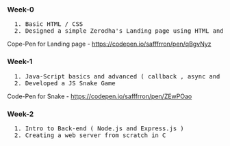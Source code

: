 ### Week-0
<pre>
  1. Basic HTML / CSS
  2. Designed a simple Zerodha's Landing page using HTML and CSS
</pre>
Cope-Pen for Landing page - https://codepen.io/safffrron/pen/qBgvNyz

### Week-1
<pre>
  1. Java-Script basics and advanced ( callback , async and promises )
  2. Developed a JS Snake Game 
</pre>
Code-Pen for Snake - https://codepen.io/safffrron/pen/ZEwPOao

### Week-2
<pre>
  1. Intro to Back-end ( Node.js and Express.js )
  2. Creating a web server from scratch in C 
</pre>
